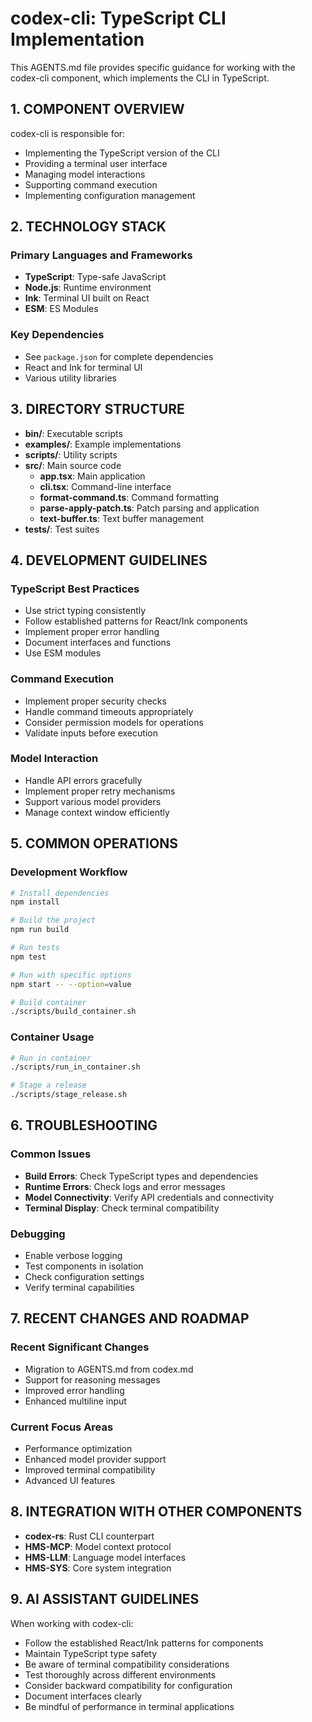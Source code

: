 # codex-cli: TypeScript CLI Implementation

This AGENTS.md file provides specific guidance for working with the codex-cli component, which implements the CLI in TypeScript.

## 1. COMPONENT OVERVIEW

codex-cli is responsible for:
- Implementing the TypeScript version of the CLI
- Providing a terminal user interface
- Managing model interactions
- Supporting command execution
- Implementing configuration management

## 2. TECHNOLOGY STACK

### Primary Languages and Frameworks
- **TypeScript**: Type-safe JavaScript
- **Node.js**: Runtime environment
- **Ink**: Terminal UI built on React
- **ESM**: ES Modules

### Key Dependencies
- See `package.json` for complete dependencies
- React and Ink for terminal UI
- Various utility libraries

## 3. DIRECTORY STRUCTURE

- **bin/**: Executable scripts
- **examples/**: Example implementations
- **scripts/**: Utility scripts
- **src/**: Main source code
  - **app.tsx**: Main application
  - **cli.tsx**: Command-line interface
  - **format-command.ts**: Command formatting
  - **parse-apply-patch.ts**: Patch parsing and application
  - **text-buffer.ts**: Text buffer management
- **tests/**: Test suites

## 4. DEVELOPMENT GUIDELINES

### TypeScript Best Practices
- Use strict typing consistently
- Follow established patterns for React/Ink components
- Implement proper error handling
- Document interfaces and functions
- Use ESM modules

### Command Execution
- Implement proper security checks
- Handle command timeouts appropriately
- Consider permission models for operations
- Validate inputs before execution

### Model Interaction
- Handle API errors gracefully
- Implement proper retry mechanisms
- Support various model providers
- Manage context window efficiently

## 5. COMMON OPERATIONS

### Development Workflow
```bash
# Install dependencies
npm install

# Build the project
npm run build

# Run tests
npm test

# Run with specific options
npm start -- --option=value

# Build container
./scripts/build_container.sh
```

### Container Usage
```bash
# Run in container
./scripts/run_in_container.sh

# Stage a release
./scripts/stage_release.sh
```

## 6. TROUBLESHOOTING

### Common Issues
- **Build Errors**: Check TypeScript types and dependencies
- **Runtime Errors**: Check logs and error messages
- **Model Connectivity**: Verify API credentials and connectivity
- **Terminal Display**: Check terminal compatibility

### Debugging
- Enable verbose logging
- Test components in isolation
- Check configuration settings
- Verify terminal capabilities

## 7. RECENT CHANGES AND ROADMAP

### Recent Significant Changes
- Migration to AGENTS.md from codex.md
- Support for reasoning messages
- Improved error handling
- Enhanced multiline input

### Current Focus Areas
- Performance optimization
- Enhanced model provider support
- Improved terminal compatibility
- Advanced UI features

## 8. INTEGRATION WITH OTHER COMPONENTS

- **codex-rs**: Rust CLI counterpart
- **HMS-MCP**: Model context protocol
- **HMS-LLM**: Language model interfaces
- **HMS-SYS**: Core system integration

## 9. AI ASSISTANT GUIDELINES

When working with codex-cli:
- Follow the established React/Ink patterns for components
- Maintain TypeScript type safety
- Be aware of terminal compatibility considerations
- Test thoroughly across different environments
- Consider backward compatibility for configuration
- Document interfaces clearly
- Be mindful of performance in terminal applications